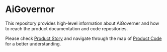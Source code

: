 # AiGovernor

This repository provides high-level information about AiGoverner and how to reach the product documentation and code repositories.

Please check [Product Story](ProductStory.md) and navigate through the map of [Product Code](ProductCode.md) for a better understanding.
